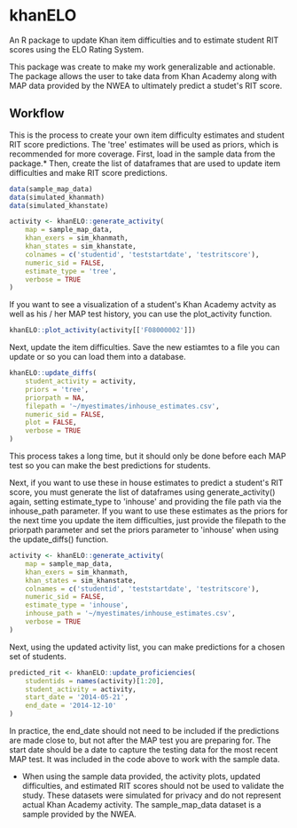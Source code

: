 # khanELO
An R package to update Khan item difficulties and to estimate student RIT scores using the ELO Rating System.

This package was create to make my work generalizable and actionable. The package allows the user to take data from Khan Academy along with MAP data provided by the NWEA to ultimately predict a studet's RIT score.

## Workflow

This is the process to create your own item difficulty estimates and student RIT score predictions. The 'tree' estimates will be used as priors, which is recommended for more coverage. First, load in the sample data from the package.* Then, create the list of dataframes that are used to update item difficulties and make RIT score predictions.

```r
data(sample_map_data)
data(simulated_khanmath)
data(simulated_khanstate)

activity <- khanELO::generate_activity(
    map = sample_map_data,
    khan_exers = sim_khanmath,
    khan_states = sim_khanstate,
    colnames = c('studentid', 'teststartdate', 'testritscore'),
    numeric_sid = FALSE,
    estimate_type = 'tree',
    verbose = TRUE
)
```
If you want to see a visualization of a student's Khan Academy actvity as well as his / her MAP test history, you can use the plot_activity function.

```r
khanELO::plot_activity(activity[['F08000002']])
```

Next, update the item difficulties. Save the new estiamtes to a file you can update or so you can load them into a database.

```r
khanELO::update_diffs(
    student_activity = activity,
    priors = 'tree',
    priorpath = NA,
    filepath = '~/myestimates/inhouse_estimates.csv',
    numeric_sid = FALSE,
    plot = FALSE,
    verbose = TRUE
)
```

This process takes a long time, but it should only be done before each MAP test so you can make the best predictions for students. 

Next, if you want to use these in house estimates to predict a student's RIT score, you must generate the list of dataframes using generate_activity() again, setting estimate_type to 'inhouse' and providing the file path via the inhouse_path parameter. If you want to use these estimates as the priors for the next time you update the item difficulties, just provide the filepath to the priorpath parameter and set the priors parameter to 'inhouse' when using the update_diffs() function.

```r
activity <- khanELO::generate_activity(
    map = sample_map_data,
    khan_exers = sim_khanmath,
    khan_states = sim_khanstate,
    colnames = c('studentid', 'teststartdate', 'testritscore'),
    numeric_sid = FALSE,
    estimate_type = 'inhouse',
    inhouse_path = '~/myestimates/inhouse_estimates.csv',
    verbose = TRUE
)
```

Next, using the updated activity list, you can make predictions for a chosen set of students. 

```r
predicted_rit <- khanELO::update_proficiencies(
    studentids = names(activity)[1:20],
    student_activity = activity,
    start_date = '2014-05-21',
    end_date = '2014-12-10'
)
```

In practice, the end_date should not need to be included if the predictions are made close to, but not after the MAP test you are preparing for. The start date should be a date to capture the testing data for the most recent MAP test. It was included in the code above to work with the sample data.

* When using the sample data provided, the activity plots, updated difficulties, and estimated RIT scores should not be used to validate the study. These datasets were simulated for privacy and do not represent actual Khan Academy activity. The sample_map_data dataset is a sample provided by the NWEA.

